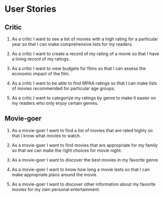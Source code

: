 User Stories
============

## Critic

  1. As a critic I want to see a list of movies with a high rating for a particular year so that I can make comprehensive lists for my readers.

  2. As a critic I want to create a record of my rating of a movie so that I have a living record of my ratings.

  3. As a critic I want to view budgets for films so that I can assess the economic impact of the film.

  4. As a critic I want to be able to find MPAA ratings so that I can make lists of movies recommended for particular age groups.

  5. As a critic I want to categorize my ratings by genre to make it easier on my readers who only enjoy certain genres.

## Movie-goer

  1. As a movie-goer I want to find a list of movies that are rated highly so that I know what movies to watch.

  2. As a movie-goer I want to find movies that are appropriate for my family so that we can make the right choices for movie night.

  3. As a movie-goer I want to discover the best movies in my favorite genre.

  4. As a movie-goer I want to know how long a movie lasts so that I can make appropriate plans around the movie.

  5. As a movie-goer I want to discover other information about my favorite movies for my own personal entertainment.